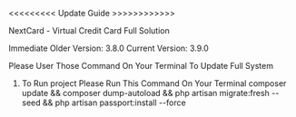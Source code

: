 <<<<<<<<< Update Guide >>>>>>>>>>>>

NextCard - Virtual Credit Card Full Solution

Immediate Older Version: 3.8.0   Current Version: 3.9.0


Please User Those Command On Your Terminal To Update Full System

1. To Run project Please Run This Command On Your Terminal
    composer update && composer dump-autoload  && php artisan migrate:fresh --seed && php artisan passport:install --force

